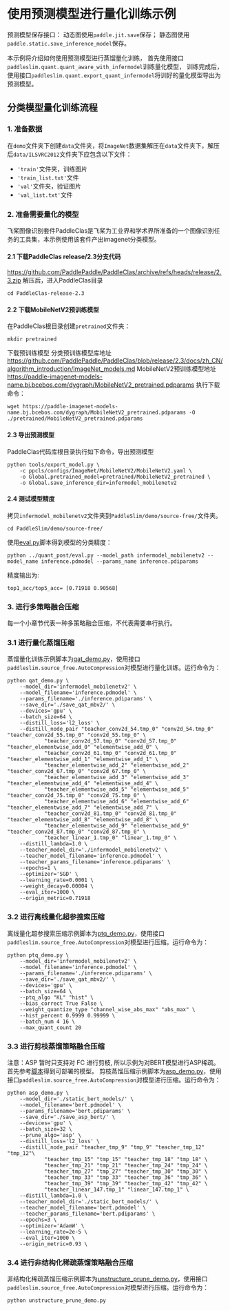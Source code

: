 # 使用预测模型进行量化训练示例

预测模型保存接口：
动态图使用``paddle.jit.save``保存；
静态图使用``paddle.static.save_inference_model``保存。

本示例将介绍如何使用预测模型进行蒸馏量化训练，
首先使用接口``paddleslim.quant.quant_aware_with_infermodel``训练量化模型，
训练完成后，使用接口``paddleslim.quant.export_quant_infermodel``将训好的量化模型导出为预测模型。

## 分类模型量化训练流程

### 1. 准备数据

在``demo``文件夹下创建``data``文件夹，将``ImageNet``数据集解压在``data``文件夹下，解压后``data/ILSVRC2012``文件夹下应包含以下文件：
- ``'train'``文件夹，训练图片
- ``'train_list.txt'``文件
- ``'val'``文件夹，验证图片
- ``'val_list.txt'``文件

### 2. 准备需要量化的模型

飞桨图像识别套件PaddleClas是飞桨为工业界和学术界所准备的一个图像识别任务的工具集，本示例使用该套件产出imagenet分类模型。
#### 2.1 下载PaddleClas release/2.3分支代码
<https://github.com/PaddlePaddle/PaddleClas/archive/refs/heads/release/2.3.zip>
解压后，进入PaddleClas目录
```
cd PaddleClas-release-2.3
```
#### 2.2 下载MobileNetV2预训练模型
在PaddleClas根目录创建``pretrained``文件夹：
```
mkdir pretrained
```

下载预训练模型
分类预训练模型库地址 <https://github.com/PaddlePaddle/PaddleClas/blob/release/2.3/docs/zh_CN/algorithm_introduction/ImageNet_models.md>
MobileNetV2预训练模型地址 <https://paddle-imagenet-models-name.bj.bcebos.com/dygraph/MobileNetV2_pretrained.pdparams>
执行下载命令：
```
wget https://paddle-imagenet-models-name.bj.bcebos.com/dygraph/MobileNetV2_pretrained.pdparams -O ./pretrained/MobileNetV2_pretrained.pdparams
```

#### 2.3 导出预测模型
PaddleClas代码库根目录执行如下命令，导出预测模型
```
python tools/export_model.py \
    -c ppcls/configs/ImageNet/MobileNetV2/MobileNetV2.yaml \
    -o Global.pretrained_model=pretrained/MobileNetV2_pretrained \
    -o Global.save_inference_dir=infermodel_mobilenetv2
```
#### 2.4 测试模型精度
拷贝``infermodel_mobilenetv2``文件夹到``PaddleSlim/demo/source-free/``文件夹。
```
cd PaddleSlim/demo/source-free/
```
使用[eval.py](../quant_post/eval.py)脚本得到模型的分类精度：
```
python ../quant_post/eval.py --model_path infermodel_mobilenetv2 --model_name inference.pdmodel --params_name inference.pdiparams
```
精度输出为:
```
top1_acc/top5_acc= [0.71918 0.90568]
```

### 3. 进行多策略融合压缩

每一个小章节代表一种多策略融合压缩，不代表需要串行执行。

### 3.1 进行量化蒸馏压缩
蒸馏量化训练示例脚本为[qat_demo.py](./qat_demo.py)，使用接口``paddleslim.source_free.AutoCompression``对模型进行量化训练。运行命令为：
```
python qat_demo.py \
    --model_dir='infermodel_mobilenetv2' \
    --model_filename='inference.pdmodel' \
    --params_filename='./inference.pdiparams' \
    --save_dir='./save_qat_mbv2/' \
    --devices='gpu' \
    --batch_size=64 \
    --distill_loss='l2_loss' \
    --distill_node_pair "teacher_conv2d_54.tmp_0" "conv2d_54.tmp_0" "teacher_conv2d_55.tmp_0" "conv2d_55.tmp_0" \
            "teacher_conv2d_57.tmp_0" "conv2d_57.tmp_0" "teacher_elementwise_add_0" "elementwise_add_0" \
            "teacher_conv2d_61.tmp_0" "conv2d_61.tmp_0" "teacher_elementwise_add_1" "elementwise_add_1" \
            "teacher_elementwise_add_2" "elementwise_add_2" "teacher_conv2d_67.tmp_0" "conv2d_67.tmp_0" \
            "teacher_elementwise_add_3" "elementwise_add_3" "teacher_elementwise_add_4" "elementwise_add_4" \
            "teacher_elementwise_add_5" "elementwise_add_5" "teacher_conv2d_75.tmp_0" "conv2d_75.tmp_0" \
            "teacher_elementwise_add_6" "elementwise_add_6" "teacher_elementwise_add_7" "elementwise_add_7" \
            "teacher_conv2d_81.tmp_0" "conv2d_81.tmp_0" "teacher_elementwise_add_8" "elementwise_add_8" \
            "teacher_elementwise_add_9" "elementwise_add_9" "teacher_conv2d_87.tmp_0" "conv2d_87.tmp_0" \
            "teacher_linear_1.tmp_0" "linear_1.tmp_0" \
    --distill_lambda=1.0 \
    --teacher_model_dir='./infermodel_mobilenetv2' \
    --teacher_model_filename='inference.pdmodel' \
    --teacher_params_filename='inference.pdiparams' \
    --epochs=1 \
    --optimizer='SGD' \
    --learning_rate=0.0001 \
    --weight_decay=0.00004 \
    --eval_iter=1000 \
    --origin_metric=0.71918
```

### 3.2 进行离线量化超参搜索压缩
离线量化超参搜索压缩示例脚本为[ptq_demo.py](./ptq_demo.py)，使用接口``paddleslim.source_free.AutoCompression``对模型进行压缩。运行命令为：
```
python ptq_demo.py \
    --model_dir='infermodel_mobilenetv2' \
    --model_filename='inference.pdmodel' \
    --params_filename='./inference.pdiparams' \
    --save_dir='./save_qat_mbv2/' \
    --devices='gpu' \
    --batch_size=64 \
    --ptq_algo "KL" "hist" \
    --bias_correct True False \
    --weight_quantize_type "channel_wise_abs_max" "abs_max" \
    --hist_percent 0.9999 0.99999 \
    --batch_num 4 16 \
    --max_quant_count 20
```

### 3.3 进行剪枝蒸馏策略融合压缩
注意：ASP 暂时只支持对 FC 进行剪枝, 所以示例为对BERT模型进行ASP稀疏。
首先参考[脚本](https://github.com/PaddlePaddle/PaddleNLP/tree/develop/examples/language_model/bert#%E9%A2%84%E6%B5%8B)得到可部署的模型。
剪枝蒸馏压缩示例脚本为[asp_demo.py](./asp_demo.py)，使用接口``paddleslim.source_free.AutoCompression``对模型进行压缩。运行命令为：
```
python asp_demo.py \
    --model_dir='./static_bert_models/' \
    --model_filename='bert.pdmodel' \
    --params_filename='bert.pdiparams' \
    --save_dir='./save_asp_bert/' \
    --devices='gpu' \
    --batch_size=32 \
    --prune_algo='asp' \
    --distill_loss='l2_loss' \
    --distill_node_pair "teacher_tmp_9" "tmp_9" "teacher_tmp_12" "tmp_12"\
            "teacher_tmp_15" "tmp_15" "teacher_tmp_18" "tmp_18" \
            "teacher_tmp_21" "tmp_21" "teacher_tmp_24" "tmp_24" \
            "teacher_tmp_27" "tmp_27" "teacher_tmp_30" "tmp_30" \
            "teacher_tmp_33" "tmp_33" "teacher_tmp_36" "tmp_36" \
            "teacher_tmp_39" "tmp_39" "teacher_tmp_42" "tmp_42" \
            "teacher_linear_147.tmp_1" "linear_147.tmp_1" \
    --distill_lambda=1.0 \
    --teacher_model_dir='./static_bert_models/' \
    --teacher_model_filename='bert.pdmodel' \
    --teacher_params_filename='bert.pdiparams' \
    --epochs=3 \
    --optimizer='AdamW' \
    --learning_rate=2e-5 \
    --eval_iter=1000 \
    --origin_metric=0.93 \
```

### 3.4 进行非结构化稀疏蒸馏策略融合压缩
非结构化稀疏蒸馏压缩示例脚本为[unstructure_prune_demo.py](./unstructure_prune_demo.py)，使用接口``paddleslim.source_free.AutoCompression``对模型进行压缩。运行命令为：
```
python unstructure_prune_demo.py
```
